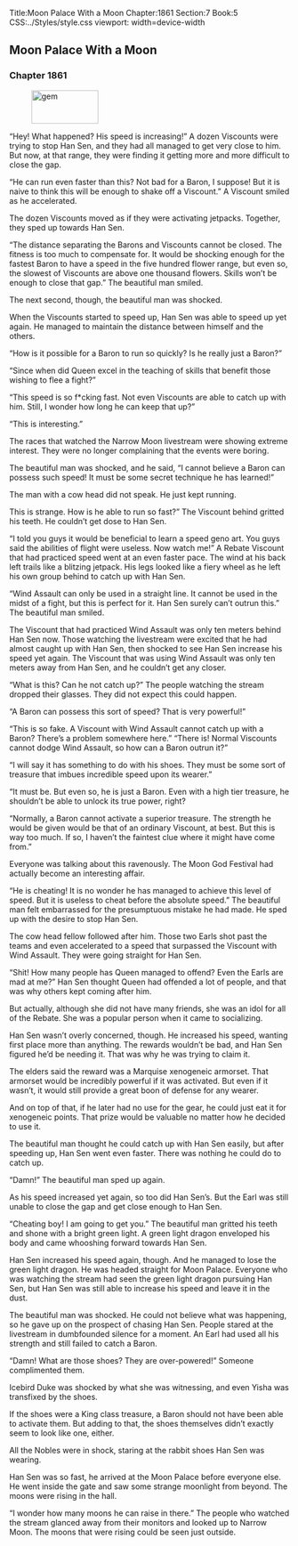 Title:Moon Palace With a Moon 
Chapter:1861 
Section:7 
Book:5 
CSS:../Styles/style.css 
viewport: width=device-width
  
## Moon Palace With a Moon
### Chapter 1861 
<figure>
	<img src="../Images/gem.gif" alt="gem" id="gem" width="120" height="60" />
</figure>
  

  
  “Hey! What happened? His speed is increasing!” A dozen Viscounts were trying to stop Han Sen, and they had all managed to get very close to him. But now, at that range, they were finding it getting more and more difficult to close the gap.

“He can run even faster than this? Not bad for a Baron, I suppose! But it is naive to think this will be enough to shake off a Viscount.” A Viscount smiled as he accelerated.

The dozen Viscounts moved as if they were activating jetpacks. Together, they sped up towards Han Sen.

“The distance separating the Barons and Viscounts cannot be closed. The fitness is too much to compensate for. It would be shocking enough for the fastest Baron to have a speed in the five hundred flower range, but even so, the slowest of Viscounts are above one thousand flowers. Skills won’t be enough to close that gap.” The beautiful man smiled.

The next second, though, the beautiful man was shocked.

When the Viscounts started to speed up, Han Sen was able to speed up yet again. He managed to maintain the distance between himself and the others.

“How is it possible for a Baron to run so quickly? Is he really just a Baron?”

“Since when did Queen excel in the teaching of skills that benefit those wishing to flee a fight?”

“This speed is so f*cking fast. Not even Viscounts are able to catch up with him. Still, I wonder how long he can keep that up?”

“This is interesting.”

The races that watched the Narrow Moon livestream were showing extreme interest. They were no longer complaining that the events were boring.

The beautiful man was shocked, and he said, “I cannot believe a Baron can possess such speed! It must be some secret technique he has learned!”

The man with a cow head did not speak. He just kept running.

This is strange. How is he able to run so fast?” The Viscount behind gritted his teeth. He couldn’t get dose to Han Sen.

“I told you guys it would be beneficial to learn a speed geno art. You guys said the abilities of flight were useless. Now watch me!” A Rebate Viscount that had practiced speed went at an even faster pace. The wind at his back left trails like a blitzing jetpack. His legs looked like a fiery wheel as he left his own group behind to catch up with Han Sen.

“Wind Assault can only be used in a straight line. It cannot be used in the midst of a fight, but this is perfect for it. Han Sen surely can’t outrun this.” The beautiful man smiled.

The Viscount that had practiced Wind Assault was only ten meters behind Han Sen now. Those watching the livestream were excited that he had almost caught up with Han Sen, then shocked to see Han Sen increase his speed yet again. The Viscount that was using Wind Assault was only ten meters away from Han Sen, and he couldn’t get any closer.

“What is this? Can he not catch up?” The people watching the stream dropped their glasses. They did not expect this could happen.

“A Baron can possess this sort of speed? That is very powerful!”

“This is so fake. A Viscount with Wind Assault cannot catch up with a Baron? There’s a problem somewhere here.” “There is! Normal Viscounts cannot dodge Wind Assault, so how can a Baron outrun it?”

“I will say it has something to do with his shoes. They must be some sort of treasure that imbues incredible speed upon its wearer.”

“It must be. But even so, he is just a Baron. Even with a high tier treasure, he shouldn’t be able to unlock its true power, right?

“Normally, a Baron cannot activate a superior treasure. The strength he would be given would be that of an ordinary Viscount, at best. But this is way too much. If so, I haven’t the faintest clue where it might have come from.”

Everyone was talking about this ravenously. The Moon God Festival had actually become an interesting affair.

“He is cheating! It is no wonder he has managed to achieve this level of speed. But it is useless to cheat before the absolute speed.” The beautiful man felt embarrassed for the presumptuous mistake he had made. He sped up with the desire to stop Han Sen.

The cow head fellow followed after him. Those two Earls shot past the teams and even accelerated to a speed that surpassed the Viscount with Wind Assault. They were going straight for Han Sen.

“Shit! How many people has Queen managed to offend? Even the Earls are mad at me?” Han Sen thought Queen had offended a lot of people, and that was why others kept coming after him.

But actually, although she did not have many friends, she was an idol for all of the Rebate. She was a popular person when it came to socializing.

Han Sen wasn’t overly concerned, though. He increased his speed, wanting first place more than anything. The rewards wouldn’t be bad, and Han Sen figured he’d be needing it. That was why he was trying to claim it.

The elders said the reward was a Marquise xenogeneic armorset. That armorset would be incredibly powerful if it was activated. But even if it wasn’t, it would still provide a great boon of defense for any wearer.

And on top of that, if he later had no use for the gear, he could just eat it for xenogeneic points. That prize would be valuable no matter how he decided to use it.

The beautiful man thought he could catch up with Han Sen easily, but after speeding up, Han Sen went even faster. There was nothing he could do to catch up.

“Damn!” The beautiful man sped up again.

As his speed increased yet again, so too did Han Sen’s. But the Earl was still unable to close the gap and get close enough to Han Sen.

“Cheating boy! I am going to get you.” The beautiful man gritted his teeth and shone with a bright green light. A green light dragon enveloped his body and came whooshing forward towards Han Sen.

Han Sen increased his speed again, though. And he managed to lose the green light dragon. He was headed straight for Moon Palace. Everyone who was watching the stream had seen the green light dragon pursuing Han Sen, but Han Sen was still able to increase his speed and leave it in the dust.

The beautiful man was shocked. He could not believe what was happening, so he gave up on the prospect of chasing Han Sen. People stared at the livestream in dumbfounded silence for a moment. An Earl had used all his strength and still failed to catch a Baron.

“Damn! What are those shoes? They are over-powered!” Someone complimented them.

Icebird Duke was shocked by what she was witnessing, and even Yisha was transfixed by the shoes.

If the shoes were a King class treasure, a Baron should not have been able to activate them. But adding to that, the shoes themselves didn’t exactly seem to look like one, either.

All the Nobles were in shock, staring at the rabbit shoes Han Sen was wearing.

Han Sen was so fast, he arrived at the Moon Palace before everyone else. He went inside the gate and saw some strange moonlight from beyond. The moons were rising in the hall.

“I wonder how many moons he can raise in there.” The people who watched the stream glanced away from their monitors and looked up to Narrow Moon. The moons that were rising could be seen just outside.
